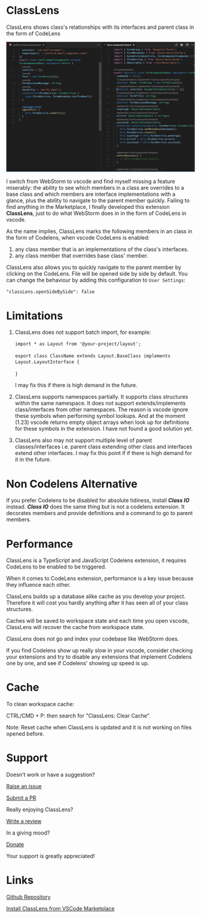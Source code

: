 # ClassLens

ClassLens shows class's relationships with its interfaces and parent class in the form of CodeLens

![ClassLens](./classlens.gif "Showcase")

I switch from WebStorm to vscode and find myself missing a feature miserably: the ability to see which members in a class are overrides to a base class and which members are interface implementations with a glance, plus the ability to navigate to the parent member quickly. Failing to find anything in the Marketplace, I finally developed this extension **ClassLens**, just to do what WebStorm does in in the form of CodeLens in vscode.

As the name implies, ClassLens marks the following members in an class in the form of Codelens, when vscode CodeLens is enabled:

1.  any class member that is an implementations of the class's interfaces.
2.  any class member that overrides base class' member.

ClassLens also allows you to quickly navigate to the parent member by clicking on the CodeLens. File will be opened side by side by default. You can change the behaviour by adding this configuration to `User Settings`:

```
"classLens.openSideBySide": false
```

# Limitations

1.  ClassLens does not support batch import, for example:

    ```
    import * as Layout from '@your-project/layout';

    export class ClassName extends Layout.BaseClass implements Layout.LayoutInterface {

    }
    ```

    I may fix this if there is high demand in the future.

1.  ClassLens supports namespaces partially. It supports class structures within the same namespace. It does not support extends/implements class/interfaces from other namespaces. The reason is vscode ignore these symbols when performing symbol lookups. And at the moment (1.23) vscode returns empty object arrays when look up for definitions for these symbols in the extension. I have not found a good solution yet.

1.  ClassLens also may not support multiple level of parent classes/interfaces i.e. parent class extending other class and interfaces extend other interfaces. I may fix this point if if there is high demand for it in the future.

# Non Codelens Alternative

If you prefer Codelens to be disabled for absolute tidiness, install **_Class IO_** instead. **_Class IO_** does the same thing but is not a codelens extension. It decorates members and provide definitions and a command to go to parent members.

# Performance

ClassLens is a TypeScript and JavaScript Codelens extension, it requires CodeLens to be enabled to be triggered.

When it comes to CodeLens extension, performance is a key issue because they influence each other.

ClassLens builds up a database alike cache as you develop your project. Therefore it will cost you hardly anything after it has seen all of your class structures.

Caches will be saved to workspace state and each time you open vscode, ClassLens will recover the cache from workspace state.

ClassLens does not go and index your codebase like WebStorm does.

If you find Codelens show up really slow in your vscode, consider checking your extensions and try to disable any extensions that implement Codelens one by one, and see if Codelens' showing up speed is up.

# Cache

To clean workspace cache:

CTRL/CMD + P: then search for "ClassLens: Clear Cache".

Note: Reset cache when ClassLens is updated and it is not working on files opened before.

# Support

Doesn't work or have a suggestion?

[Raise an issue](https://github.com/rexebin/classlens/issues)

[Submit a PR](https://github.com/rexebin/classlens/pulls)

Really enjoying ClassLens?

[Write a review](https://marketplace.visualstudio.com/items?itemName=rexebin.classlens#review-details)

In a giving mood?

[Donate](https://www.paypal.me/rexebin)

Your support is greatly appreciated!

# Links

[Github Repository](https://github.com/rexebin/classlens)

[Install ClassLens from VSCode Marketplace](https://marketplace.visualstudio.com/items?itemName=rexebin.classlens)
